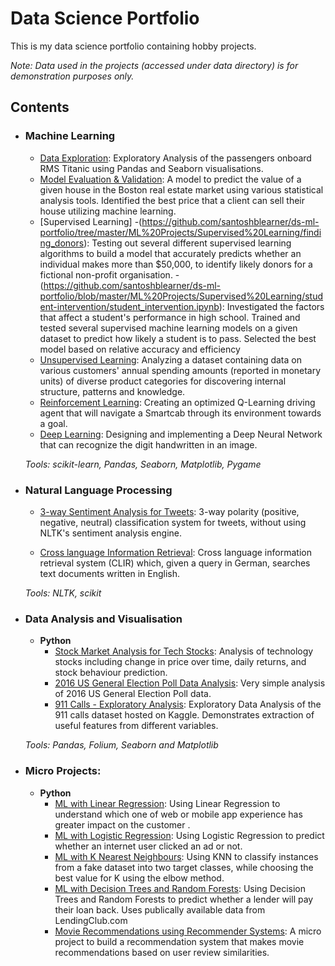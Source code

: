 # Data Science Portfolio
This is my data science portfolio containing hobby projects. 


_Note: Data used in the projects (accessed under data directory) is for demonstration purposes only._

## Contents

- ### Machine Learning

	- [Data Exploration](https://github.com/santoshblearner/ds-ml-portfolio/blob/master/ML%20Projects/Exploration/Titanic%20Dataset%20from%20kaggle-%20Exploratory%20Analysis.ipynb): Exploratory Analysis of the passengers onboard RMS Titanic using Pandas and Seaborn visualisations.
	- [Model Evaluation & Validation](https://github.com/santoshblearner/ds-ml-portfolio/blob/master/ML%20Projects/Model%20Evaluation%20%26%20Validation/boston_housing/boston_housing.ipynb): A model to predict the value of a given house in the Boston real estate market using various statistical analysis tools. Identified the best price that a client can sell their house utilizing machine learning.
	- [Supervised Learning]
		-(https://github.com/santoshblearner/ds-ml-portfolio/tree/master/ML%20Projects/Supervised%20Learning/finding_donors): Testing out several different supervised learning algorithms to build a model that accurately predicts whether an individual makes more than $50,000, to identify likely donors for a fictional non-profit organisation.
		-(https://github.com/santoshblearner/ds-ml-portfolio/blob/master/ML%20Projects/Supervised%20Learning/student-intervention/student_intervention.ipynb): Investigated the factors that affect a student's performance in high school. Trained and tested several supervised machine learning models on a given dataset to predict how likely a student is to pass. Selected the best model based on relative accuracy and efficiency
	- [Unsupervised Learning](https://github.com/santoshblearner/ds-ml-portfolio/blob/master/ML%20Projects/Unsupervised%20Learning/customer_segments/customer_segments.ipynb): Analyzing a dataset containing data on various customers' annual spending amounts (reported in monetary units) of diverse product categories for discovering internal structure, patterns and knowledge.
	- [Reinforcement Learning](https://github.com/santoshblearner/ds-ml-portfolio/blob/master/ML%20Projects/Reinforcement%20Learning/Training_Smartcab_to_Drive-master/smartcab.ipynb): Creating an optimized Q-Learning driving agent that will navigate a Smartcab through its environment towards a goal.
	- [Deep Learning](https://github.com/santoshblearner/ds-ml-portfolio/blob/master/ML%20Projects/Deep%20Learning/digit_recognition/handwritten_digit_recognizer.ipynb):  Designing and implementing a Deep Neural Network that can recognize the digit handwritten in an image.

	_Tools: scikit-learn, Pandas, Seaborn, Matplotlib, Pygame_ 

- ### Natural Language Processing

	- [3-way Sentiment Analysis for Tweets](https://github.com/santoshblearner/ds-ml-portfolio/blob/master/NLP%20Projects/3-Way%20Sentiment%20Analysis%20for%20Tweets.ipynb): 3-way polarity (positive, negative, neutral) classification system for tweets, without using NLTK's sentiment analysis engine.

	- [Cross language Information Retrieval](https://github.com/santoshblearner/ds-ml-portfolio/blob/master/NLP%20Projects/Cross%20Language%20Information%20Retrieval.ipynb): Cross language information retrieval system (CLIR) which, given a query in German, searches text documents written in English.

	_Tools: NLTK, scikit_

- ### Data Analysis and Visualisation
	- __Python__
		- [Stock Market Analysis for Tech Stocks](https://github.com/santoshblearner/ds-ml-portfolio/blob/master/Other%20Python%20Projects/Tech%20Stock%20Market%20Analysis.ipynb): Analysis of technology stocks including change in price over time, daily returns, and stock behaviour prediction.
		- [2016 US General Election Poll Data Analysis](https://github.com/santoshblearner/ds-ml-portfolio/blob/master/Other%20Python%20Projects/US%202016%20General%20Election%20Poll%20Analysis.ipynb): Very simple analysis of 2016 US General Election Poll data.
		- [911 Calls - Exploratory Analysis](https://github.com/santoshblearner/ds-ml-portfolio/blob/master/Other%20Python%20Projects/911%20Calls%20Exploratory%20Analysis.ipynb): Exploratory Data Analysis of the 911 calls dataset hosted on Kaggle. Demonstrates extraction of useful features from different variables.
		
	_Tools: Pandas, Folium, Seaborn and Matplotlib_

	

- ### Micro Projects: 

	- __Python__
		- [ML with Linear Regression](https://github.com/santoshblearner/ds-ml-portfolio/blob/master/Other%20Small%20ML%20Projects/ML%20with%20Logistic%20Regression.ipynb): Using Linear Regression to understand which one of web or mobile app experience has greater impact on the customer .
		- [ML with Logistic Regression](https://github.com/santoshblearner/ds-ml-portfolio/blob/master/Other%20Small%20ML%20Projects/ML%20with%20Logistic%20Regression.ipynb): Using Logistic Regression to predict whether an internet user clicked an ad or not.
		- [ML with K Nearest Neighbours](https://github.com/santoshblearner/ds-ml-portfolio/blob/master/Other%20Small%20ML%20Projects/ML%20with%20K%20Nearest%20Neighbors.ipynb): Using KNN to classify instances from a fake dataset into two target classes, while choosing the best value for K using the elbow method.
		- [ML with Decision Trees and Random Forests](https://github.com/santoshblearner/ds-ml-portfolio/blob/master/Other%20Small%20ML%20Projects/ML%20with%20Decision%20Trees%20and%20Random%20Forests.ipynb): Using Decision Trees and Random Forests to predict whether a lender will pay their loan back. Uses publically available data from LendingClub.com
		- [Movie Recommendations using Recommender Systems](https://github.com/santoshblearner/ds-ml-portfolio/blob/master/Other%20Small%20ML%20Projects/ML%20Movie%20Recommendations.ipynb): A micro project to build a recommendation system that makes movie recommendations based on user review similarities. 

	
 
